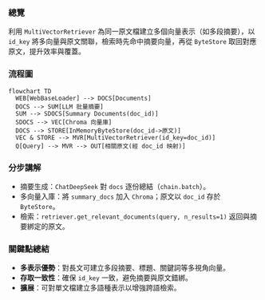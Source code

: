 ### 總覽
利用 `MultiVectorRetriever` 為同一原文檔建立多個向量表示（如多段摘要），以 `id_key` 將多向量與原文關聯，檢索時先命中摘要向量，再從 `ByteStore` 取回對應原文，提升效率與覆蓋。

### 流程圖
```mermaid
flowchart TD
  WEB[WebBaseLoader] --> DOCS[Documents]
  DOCS --> SUM[LLM 批量摘要]
  SUM --> SDOCS[Summary Documents(doc_id)]
  SDOCS --> VEC[Chroma 向量庫]
  DOCS --> STORE[InMemoryByteStore(doc_id->原文)]
  VEC & STORE --> MVR[MultiVectorRetriever(id_key=doc_id)]
  Q[Query] --> MVR --> OUT[相關原文(經 doc_id 映射)]
```

### 分步講解
- 摘要生成：`ChatDeepSeek` 對 `docs` 逐份總結（`chain.batch`）。
- 多向量入庫：將 `summary_docs` 加入 `Chroma`；原文以 `doc_id` 存於 `ByteStore`。
- 檢索：`retriever.get_relevant_documents(query, n_results=1)` 返回與摘要綁定的原文。

### 關鍵點總結
- **多表示優勢**：對長文可建立多段摘要、標題、關鍵詞等多視角向量。
- **存取一致性**：確保 `id_key` 一致，避免摘要與原文錯綁。
- **擴展**：可對單文檔建立多語種表示以增強跨語檢索。


